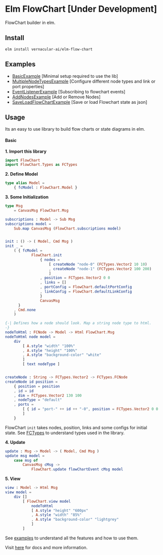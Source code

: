 # Elm FlowChart [Under Development]

FlowChart builder in elm.

## Install
```
elm install vernacular-ai/elm-flow-chart
```

## Examples
- [BasicExample](https://github.com/Vernacular-ai/elm-flow-chart/tree/master/examples/BasicExample.elm) [Minimal setup required to use the lib]
- [MultipleNodeTypesExample](https://github.com/Vernacular-ai/elm-flow-chart/tree/master/examples/MultipleNodeTypesExample.elm) [Configure different node types and link or port properties]
- [EventListenerExample](https://github.com/Vernacular-ai/elm-flow-chart/tree/master/examples/EventListenerExample.elm) [Subscribing to flowchart events]
- [AddNodesExample](https://github.com/Vernacular-ai/elm-flow-chart/tree/master/examples/AddNodesExample.elm) [Add or Remove Nodes]
- [SaveLoadFlowChartExample](https://github.com/Vernacular-ai/elm-flow-chart/tree/master/examples/SaveLoadFlowChartExample.elm) [Save or load Flowchart state as json]

## Usage
Its an easy to use library to build flow charts or state diagrams in elm. 

#### Basic
**1. Import this library**
```elm
import FlowChart
import FlowChart.Types as FCTypes
```

**2. Define Model**
```elm
type alias Model =
    { fcModel : FlowChart.Model }
```

**3. Some Initialization**
```elm
type Msg
    = CanvasMsg FlowChart.Msg

subscriptions : Model -> Sub Msg
subscriptions model =
    Sub.map CanvasMsg (FlowChart.subscriptions model)


init : () -> ( Model, Cmd Msg )
init _ =
    ( { fcModel =
            FlowChart.init
                { nodes =
                    [ createNode "node-0" (FCTypes.Vector2 10 10)
                    , createNode "node-1" (FCTypes.Vector2 100 200)
                    ]
                , position = FCTypes.Vector2 0 0
                , links = []
                , portConfig = FlowChart.defaultPortConfig
                , linkConfig = FlowChart.defaultLinkConfig
                }
                CanvasMsg
      }
    , Cmd.none
    )

{-| Defines how a node should look. Map a string node type to html.
-}
nodeToHtml : FCNode -> Model -> Html FlowChart.Msg
nodeToHtml node model =
    div
        [ A.style "width" "100%"
        , A.style "height" "100%"
        , A.style "background-color" "white"
        ]
        [ text nodeType ]


createNode : String -> FCTypes.Vector2 -> FCTypes.FCNode
createNode id position =
    { position = position
    , id = id
    , dim = FCTypes.Vector2 130 100
    , nodeType = "default"
    , ports =
        [ { id = "port-" ++ id ++ "-0", position = FCTypes.Vector2 0 0.42 }
        ]
    }
```
FlowChart `init` takes nodes, position, links and some configs for initial state. See [FCTypes](https://github.com/Vernacular-ai/elm-flow-chart/blob/master/src/FlowChart/Types.elm) to understand types used in the library.

**4. Update**
```elm
update : Msg -> Model -> ( Model, Cmd Msg )
update msg model =
    case msg of
        CanvasMsg cMsg ->
            FlowChart.update flowChartEvent cMsg model
```

**5. View**
```elm
view : Model -> Html Msg
view model =
    div []
        [ FlowChart.view model
            nodeToHtml
            [ A.style "height" "600px"
            , A.style "width" "85%"
            , A.style "background-color" "lightgrey"
            ]
        ]
```

See [examples](https://github.com/Vernacular-ai/elm-flow-chart/tree/master/examples) to understand all the features and how to use them.

Visit [here](https://package.elm-lang.org/packages/vernacular-ai/elm-flow-chart/latest/) for docs and more information.